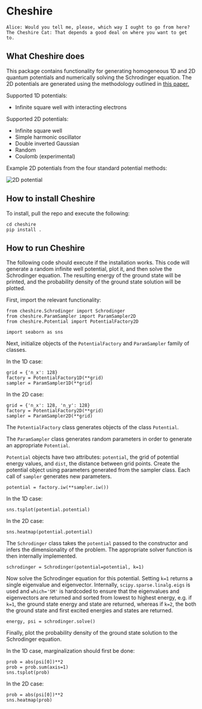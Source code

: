 # Cheshire

```
Alice: Would you tell me, please, which way I ought to go from here?
The Cheshire Cat: That depends a good deal on where you want to get to.
```

## What Cheshire does

This package contains functionality for generating homogeneous 1D and 2D quantum potentials and numerically solving the Schrodinger equation. The 2D potentials are generated using the methodology outlined in [this paper.](https://arxiv.org/pdf/1702.01361.pdf)

Supported 1D potentials:
* Infinite square well with interacting electrons

Supported 2D potentials:
* Infinite square well
* Simple harmonic oscillator
* Double inverted Gaussian
* Random
* Coulomb (experimental)

Example 2D potentials from the four standard potential methods:

![2D potential](https://raw.github.com/jmcelve2/cheshire/master/examples/potential_2d.png)

## How to install Cheshire

To install, pull the repo and execute the following:
```
cd cheshire
pip install .
```

## How to run Cheshire

The following code should execute if the installation works. This code will  generate a random infinite well potential, plot it, and then solve the Schrodinger equation. The resulting energy of the ground state will be printed, and the probability density of the ground state solution will be plotted.

First, import the relevant functionality:
```
from cheshire.Schrodinger import Schrodinger
from cheshire.ParamSampler import ParamSampler2D
from cheshire.Potential import PotentialFactory2D

import seaborn as sns
```

Next, initialize objects of the `PotentialFactory` and `ParamSampler` family of classes. 

In the 1D case:
```
grid = {'n_x': 128}
factory = PotentialFactory1D(**grid)
sampler = ParamSampler1D(**grid)
```

In the 2D case:
```
grid = {'n_x': 128, 'n_y': 128}
factory = PotentialFactory2D(**grid)
sampler = ParamSampler2D(**grid)
```
The `PotentialFactory` class generates objects of the class `Potential`. 

The `ParamSampler` class generates random parameters in order to generate an appropriate `Potential`. 

`Potential` objects have two attributes: `potential`, the grid of potential energy values, and `dist`, the distance between grid points. Create the potential object using parameters generated from the sampler class. Each call of `sampler` generates new parameters.
```
potential = factory.iw(**sampler.iw())
```

In the 1D case:
```
sns.tsplot(potential.potential)
```

In the 2D case:
```
sns.heatmap(potential.potential)
```

The `Schrodinger` class takes the `potential` passed to the constructor and infers the dimensionality of the problem. The appropriate solver function is then internally implemented.
```
schrodinger = Schrodinger(potential=potential, k=1)
```

Now solve the Schrodinger equation for this potential. Setting `k=1` returns a single eigenvalue and eigenvector. Internally, `scipy.sparse.linalg.eigs` is used and `which='SM'` is hardcoded to ensure that the eigenvalues and eigenvectors are returned and sorted from lowest to highest energy, e.g. if `k=1`, the ground state energy and state are returned, whereas if `k=2`, the both the ground state and first excited energies and states are returned.
```
energy, psi = schrodinger.solve()
```

Finally, plot the probability density of the ground state solution to the Schrodinger equation.

In the 1D case, marginalization should first be done:
```
prob = abs(psi[0])**2
prob = prob.sum(axis=1)
sns.tsplot(prob)
```

In the 2D case:
```
prob = abs(psi[0])**2
sns.heatmap(prob)
```